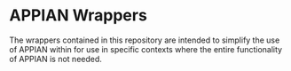# APPIAN Wrappers

The wrappers contained in this repository are intended to simplify the use of APPIAN within for use in specific contexts where the entire functionality of APPIAN is not needed. 
